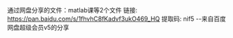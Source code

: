 通过网盘分享的文件：matlab课等2个文件
链接: https://pan.baidu.com/s/1fhvhC8fKadvf3ukO469_HQ 提取码: nif5 
--来自百度网盘超级会员v5的分享
